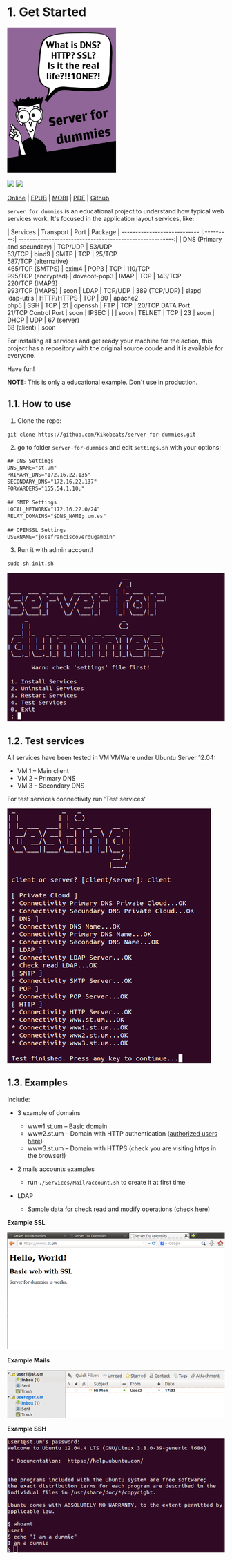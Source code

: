 # 1. Get Started

<img src="img/cover.jpg" alt="" style="width: 50%;">

![](https://api.travis-ci.org/Kikobeats/server-for-dummies.png)
![](http://imgur.com/7Xir0aL.png)

[Online](http://server-dummies.herokuapp.com) | [EPUB](https://github.com/Kikobeats/server-for-dummies/raw/master/dist/epub/server-for-dummies.epub) | [MOBI](https://github.com/Kikobeats/server-for-dummies/raw/master/dist/epub/server-for-dummies.mobi) | [PDF](https://github.com/Kikobeats/server-for-dummies/raw/master/dist/pdf/server-for-dummies.pdf) | [Github](https://github.com/Kikobeats/server-for-dummies)

`server for dummies` is an educational project to understand how typical web services work. It's focused in the application layout services, like:

  | Services                     | Transport | Port                                                     | Package
  | ---------------------------- |:---------:| --------------------------------------------------------:|
  | DNS (Primary and secundary)  | TCP/UDP   | 53/UDP <br/> 53/TCP                                      | bind9
  | SMTP                         | TCP       | 25/TCP <br/> 587/TCP (alternative) <br/> 465/TCP (SMTPS) | exim4
  | POP3                         | TCP       | 110/TCP <br/> 995/TCP (encrypted)                        | dovecot-pop3
  | IMAP                         | TCP       | 143/TCP <br/> 220/TCP (IMAP3) <br/> 993/TCP (IMAPS)      | soon
  | LDAP                         | TCP/UDP   | 389 (TCP/UDP)                                            | slapd <br/> ldap-utils
  | HTTP/HTTPS                   | TCP       | 80                                                       | apache2 <br/> php5
  | SSH                          | TCP       | 21                                                       | openssh
  | FTP                          | TCP       | 20/TCP DATA Port <br/> 21/TCP Control Port               | soon
  | IPSEC                        |           |                                                          | soon
  | TELNET                       | TCP       | 23                                                       | soon
  | DHCP                         | UDP       | 67 (server) <br/>68 (client)                             | soon

For installing all services and get ready your machine for the action, this project has a repository with the original source coude and it is available for everyone.

Have fun!

**NOTE:** This is only a educational example. Don't use in production.

## 1.1. How to use

1) Clone the repo:

`git clone https://github.com/Kikobeats/server-for-dummies.git`

2) go to folder `server-for-dummies` and edit `settings.sh` with your options:

```
## DNS Settings
DNS_NAME="st.um" 
PRIMARY_DNS="172.16.22.135"
SECONDARY_DNS="172.16.22.137"
FORWARDERS="155.54.1.10;"

## SMTP Settings
LOCAL_NETWORK="172.16.22.0/24"
RELAY_DOMAINS="$DNS_NAME; um.es"

## OPENSSL Settings
USERNAME="josefranciscoverdugambin"
```

3) Run it with admin account!

`sudo sh init.sh`

![](img/readme-main.png)
	
## 1.2. Test services

All services have been tested in VM VMWare under Ubuntu Server 12.04:

* VM 1 – Main client
* VM 2 – Primary DNS
* VM 3 – Secondary DNS

For test services connectivity run 'Test services'

![](img/readme-testing.png)

## 1.3. Examples

Include:

* 3 example of domains
	* www1.st.um – Basic domain
	* www2.st.um – Domain with HTTP authentication ([authorized users here](https://github.com/Kikobeats/server-for-dummies/blob/master/Services/HTTP/groups))
	* www3.st.um – Domain with HTTPS (check you are visiting https in the browser!)
	
* 2 mails accounts examples
	* run `./Services/Mail/account.sh` to create it at first time 
	
* LDAP 
	* Sample data for check read and modify operations ([check here](https://github.com/Kikobeats/server-for-dummies/tree/master/Services/LDAP))	 
	
**Example SSL**

![](img/readme-https.png)

**Example Mails** 

![](img/readme-mail.png)

**Example SSH**

![](img/readme-ssh.png)